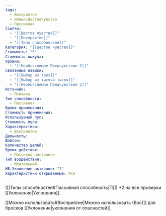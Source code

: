 ```yaml
---
tags:
  - Восприятие
  - Навык/ШестоеЧувство
  - Пассивная
Ссылки:
  - "[[Шестое чувство]]"
  - "[[Восприятие]]"
  - "[[Типы способностей]]"
Категория: "[[Шестое чувство]]"
Стоимость: "5"
Стоимость выкупа: 
Уровни:
  - "[[Необъяснимое Предчувствие 2]]"
Связанные навыки:
  - "[[Выбор из трех]]"
  - "[[Выбор из тысячи тысяч]]"
  - "[[Необъяснимое Предчувствие 2]]"
Источник:
  - Психика
Тип способности:
  - Пассивная
Время применения: 
Стоимость применения: 
Используемый пул: 
Стоимость пула: 
Характеристики:
  - Восприятие
Дальность: 
Шаблон: 
Количество целей: 
Время действия:
  - Пассивно-постоянно
Тип воздействия:
  - Ментальный
НБ.Уклонение активное: "2"
Характеристики открываемые: 4x6
---
```

([[Типы способностей#Пассивная способность|П]]) +2 на все проверки [[Уклонение|Уклонения]].

[[Можно использовать#Восприятие|Можно использовать (Вос)]] для бросков [[Уклонение|уклонения от опасностей]].